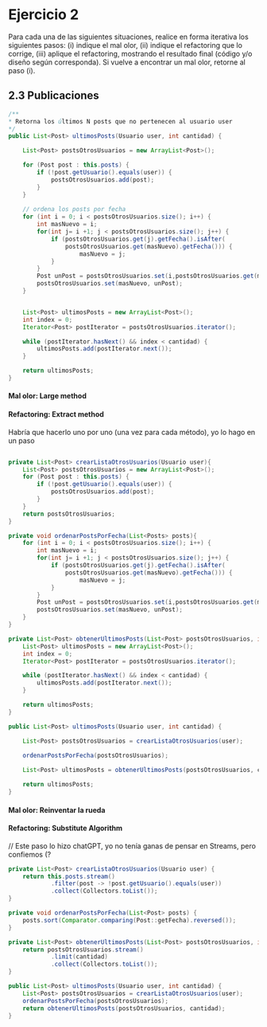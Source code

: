 # Ejercicio 2
Para cada una de las siguientes situaciones, realice en forma iterativa los siguientes pasos:
(i) indique el mal olor,
(ii) indique el refactoring que lo corrige,
(iii) aplique el refactoring, mostrando el resultado final (código y/o diseño según
corresponda).
Si vuelve a encontrar un mal olor, retorne al paso (i).

## 2.3 Publicaciones
```java
/**
* Retorna los últimos N posts que no pertenecen al usuario user
*/
public List<Post> ultimosPosts(Usuario user, int cantidad) {

    List<Post> postsOtrosUsuarios = new ArrayList<Post>();

    for (Post post : this.posts) {
        if (!post.getUsuario().equals(user)) {
            postsOtrosUsuarios.add(post);
        }
    }
    
    // ordena los posts por fecha
    for (int i = 0; i < postsOtrosUsuarios.size(); i++) {
        int masNuevo = i;
        for(int j= i +1; j < postsOtrosUsuarios.size(); j++) {
            if (postsOtrosUsuarios.get(j).getFecha().isAfter(
                postsOtrosUsuarios.get(masNuevo).getFecha())) {
                    masNuevo = j;
            }
        }
        Post unPost = postsOtrosUsuarios.set(i,postsOtrosUsuarios.get(masNuevo));
        postsOtrosUsuarios.set(masNuevo, unPost);
    }


    List<Post> ultimosPosts = new ArrayList<Post>();
    int index = 0;
    Iterator<Post> postIterator = postsOtrosUsuarios.iterator();

    while (postIterator.hasNext() && index < cantidad) {
        ultimosPosts.add(postIterator.next());
    }

    return ultimosPosts;
}
```

#### Mal olor: Large method
#### Refactoring: Extract method
Habría que hacerlo uno por uno (una vez para cada método), yo lo hago en un paso
```java

private List<Post> crearListaOtrosUsuarios(Usuario user){
    List<Post> postsOtrosUsuarios = new ArrayList<Post>();
    for (Post post : this.posts) {
        if (!post.getUsuario().equals(user)) {
            postsOtrosUsuarios.add(post);
        }
    }
    return postsOtrosUsuarios;
}

private void ordenarPostsPorFecha(List<Posts> posts){
    for (int i = 0; i < postsOtrosUsuarios.size(); i++) {
        int masNuevo = i;
        for(int j= i +1; j < postsOtrosUsuarios.size(); j++) {
            if (postsOtrosUsuarios.get(j).getFecha().isAfter(
                postsOtrosUsuarios.get(masNuevo).getFecha())) {
                    masNuevo = j;
            }
        }
        Post unPost = postsOtrosUsuarios.set(i,postsOtrosUsuarios.get(masNuevo));
        postsOtrosUsuarios.set(masNuevo, unPost);
    }
}

private List<Post> obtenerUltimosPosts(List<Post> postsOtrosUsuarios, int cantidad) {
    List<Post> ultimosPosts = new ArrayList<Post>();
    int index = 0;
    Iterator<Post> postIterator = postsOtrosUsuarios.iterator();

    while (postIterator.hasNext() && index < cantidad) {
        ultimosPosts.add(postIterator.next());
    }

    return ultimosPosts;
}

public List<Post> ultimosPosts(Usuario user, int cantidad) {

    List<Post> postsOtrosUsuarios = crearListaOtrosUsuarios(user);
    
    ordenarPostsPorFecha(postsOtrosUsuarios);

    List<Post> ultimosPosts = obtenerUltimosPosts(postsOtrosUsuarios, cantidad);

    return ultimosPosts;
}
```

#### Mal olor: Reinventar la rueda
#### Refactoring: Substitute Algorithm
// Este paso lo hizo chatGPT, yo no tenía ganas de pensar en Streams, pero confiemos (?
```java
private List<Post> crearListaOtrosUsuarios(Usuario user) {
    return this.posts.stream()
            .filter(post -> !post.getUsuario().equals(user))
            .collect(Collectors.toList());
}

private void ordenarPostsPorFecha(List<Post> posts) {
    posts.sort(Comparator.comparing(Post::getFecha).reversed());
}

private List<Post> obtenerUltimosPosts(List<Post> postsOtrosUsuarios, int cantidad) {
    return postsOtrosUsuarios.stream()
            .limit(cantidad)
            .collect(Collectors.toList());
}

public List<Post> ultimosPosts(Usuario user, int cantidad) {
    List<Post> postsOtrosUsuarios = crearListaOtrosUsuarios(user);
    ordenarPostsPorFecha(postsOtrosUsuarios);
    return obtenerUltimosPosts(postsOtrosUsuarios, cantidad);
}
```
